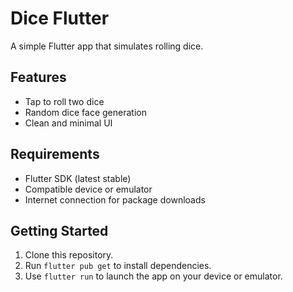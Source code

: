 # Dice Flutter

A simple Flutter app that simulates rolling dice.

## Features

- Tap to roll two dice
- Random dice face generation
- Clean and minimal UI



## Requirements

- Flutter SDK (latest stable)
- Compatible device or emulator
- Internet connection for package downloads
## Getting Started

1. Clone this repository.
2. Run `flutter pub get` to install dependencies.
3. Use `flutter run` to launch the app on your device or emulator.

<!-- ## Screenshots

_Add screenshots here if available._ -->

<!-- ## License

This project is licensed under the MIT License. -->
